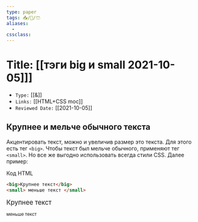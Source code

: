 ```yaml
---
type: paper
tags: 📥️/📜️/🩳
aliases:
  - 
cssclass: 
---
```




# Title: **[[тэги big и small 2021-10-05]]]**
- `Type:` [[&]]
- `Links:` [[HTML+CSS moc]]
- `Reviewed Date:` [[2021-10-05]]

## Крупнее и мельче обычного текста

Акцентировать текст, можно и увеличив размер это текста. Для этого есть тег `<big>`. Чтобы текст был мельче обычного, применяют тег `<small>`. Но все же выгодно использовать всегда стили CSS. Далее пример:

Код HTML

```html
<big>Крупнее текст</big>
<small> меньше текст </small>
```

<big>Крупнее текст</big>

<small> меньше текст </small>